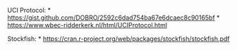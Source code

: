 UCI Protocol: 
    * https://gist.github.com/DOBRO/2592c6dad754ba67e6dcaec8c90165bf
    * https://www.wbec-ridderkerk.nl/html/UCIProtocol.html

Stockfish: 
    * https://cran.r-project.org/web/packages/stockfish/stockfish.pdf

